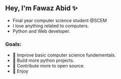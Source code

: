 ## Hey, I'm Fawaz Abid ✨
- Final year computer science student @SCEM
- I love anything related to computers.
- Python and Web developer.

### Goals:
- 📗 Improve basic computer science fundementals.
- 🐍 Build more python projects.
- 🌿 Contribute more to open source.
- 🙌 Enjoy
